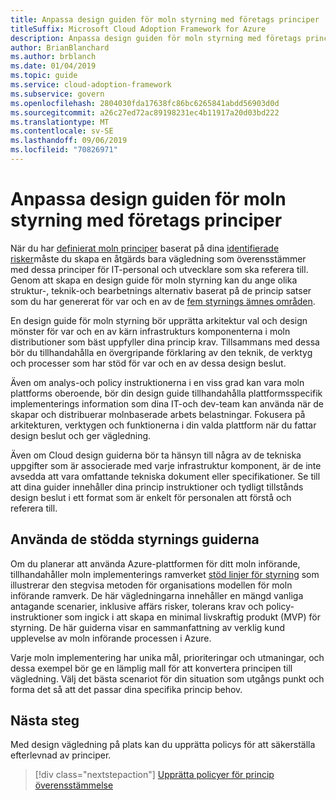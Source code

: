 ```yaml
---
title: Anpassa design guiden för moln styrning med företags principer
titleSuffix: Microsoft Cloud Adoption Framework for Azure
description: Anpassa design guiden för moln styrning med företags principer
author: BrianBlanchard
ms.author: brblanch
ms.date: 01/04/2019
ms.topic: guide
ms.service: cloud-adoption-framework
ms.subservice: govern
ms.openlocfilehash: 2804030fda17638fc86bc6265841abdd56903d0d
ms.sourcegitcommit: a26c27ed72ac89198231ec4b11917a20d03bd222
ms.translationtype: MT
ms.contentlocale: sv-SE
ms.lasthandoff: 09/06/2019
ms.locfileid: "70826971"
---
```

<!---
I've established policies. How to help developers adopt these policies?
Draft an architecture design guide.

[Aspirational statement] If you're using Azure, you can use one of ours as a starting point. The choose one of the following 6 as a starting point and mold it to fit your policies.
--->

# <a name="align-your-cloud-governance-design-guide-with-corporate-policy"></a>Anpassa design guiden för moln styrning med företags principer

När du har [definierat moln principer](define-policy.md) baserat på dina [identifierade risker](understanding-business-risk.md)måste du skapa en åtgärds bara vägledning som överensstämmer med dessa principer för IT-personal och utvecklare som ska referera till. Genom att skapa en design guide för moln styrning kan du ange olika struktur-, teknik-och bearbetnings alternativ baserat på de princip satser som du har genererat för var och en av de [fem styrnings ämnes områden](../governance-disciplines.md).

En design guide för moln styrning bör upprätta arkitektur val och design mönster för var och en av kärn infrastrukturs komponenterna i moln distributioner som bäst uppfyller dina princip krav. Tillsammans med dessa bör du tillhandahålla en övergripande förklaring av den teknik, de verktyg och processer som har stöd för var och en av dessa design beslut.

Även om analys-och policy instruktionerna i en viss grad kan vara moln plattforms oberoende, bör din design guide tillhandahålla plattformsspecifik implementerings information som dina IT-och dev-team kan använda när de skapar och distribuerar molnbaserade arbets belastningar. Fokusera på arkitekturen, verktygen och funktionerna i din valda plattform när du fattar design beslut och ger vägledning.

Även om Cloud design guiderna bör ta hänsyn till några av de tekniska uppgifter som är associerade med varje infrastruktur komponent, är de inte avsedda att vara omfattande tekniska dokument eller specifikationer. Se till att dina guider innehåller dina princip instruktioner och tydligt tillstånds design beslut i ett format som är enkelt för personalen att förstå och referera till.

<!-- markdownlint-enable MD033 -->

## <a name="using-the-actionable-governance-guides"></a>Använda de stödda styrnings guiderna

Om du planerar att använda Azure-plattformen för ditt moln införande, tillhandahåller moln implementerings ramverket [stöd linjer för styrning](../journeys/index.md) som illustrerar den stegvisa metoden för organisations modellen för moln införande ramverk. De här vägledningarna innehåller en mängd vanliga antagande scenarier, inklusive affärs risker, tolerans krav och policy-instruktioner som ingick i att skapa en minimal livskraftig produkt (MVP) för styrning. De här guiderna visar en sammanfattning av verklig kund upplevelse av moln införande processen i Azure.

Varje moln implementering har unika mål, prioriteringar och utmaningar, och dessa exempel bör ge en lämplig mall för att konvertera principen till vägledning. Välj det bästa scenariot för din situation som utgångs punkt och forma det så att det passar dina specifika princip behov.

## <a name="next-steps"></a>Nästa steg

Med design vägledning på plats kan du upprätta policys för att säkerställa efterlevnad av principer.

> [!div class="nextstepaction"]
> [Upprätta policyer för princip överensstämmelse](./processes.md)
